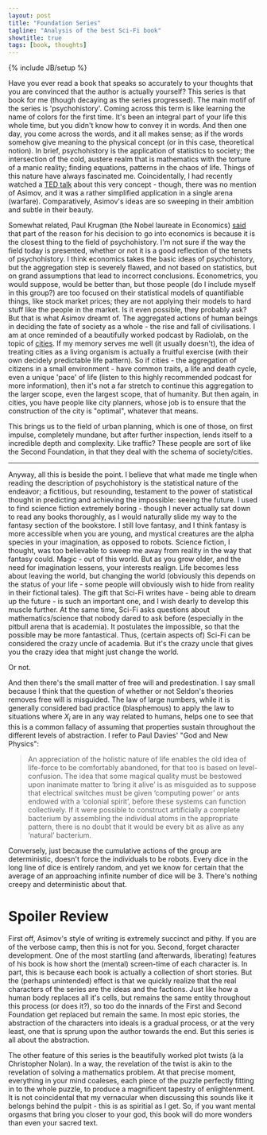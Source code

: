 ```yaml
---
layout: post
title: "Foundation Series"
tagline: "Analysis of the best Sci-Fi book"
showtitle: true
tags: [book, thoughts]
---
```

{% include JB/setup %}

Have you ever read a book that speaks so accurately to your thoughts that you are convinced that the author is actually yourself? This series is that book for me (though decaying as the series progressed). The main motif of the series is 'psychohistory'. Coming across this term is like learning the name of colors for the first time. It's been an integral part of your life this whole time, but you didn't know how to convey it in words. And then one day, you come across the words, and it all makes sense; as if the words somehow give meaning to the physical concept (or in this case, theoretical notion). In brief, psychohistory is the application of statistics to society; the intersection of the cold, austere realm that is mathematics with the torture of a manic reality; finding equations, patterns in the chaos of life. Things of this nature have always fascinated me. Coincidentally, I had recently watched a [TED talk](http://www.ted.com/talks/jean_baptiste_michel_the_mathematics_of_history.html) about this very concept - though, there was no mention of Asimov, and it was a rather simplified application in a single arena (warfare). Comparatively, Asimov's ideas are so sweeping in their ambition and subtle in their beauty.

Somewhat related, Paul Krugman (the Nobel laureate in Economics) [said](http://www.wired.com/underwire/2012/05/paul-krugman-geeks-guide-galaxy/) that part of the reason for his decision to go into economics is because it is the closest thing to the field of psychohistory. I'm not sure if the way the field today is presented, whether or not it is a good reflection of the tenets of psychohistory. I think economics takes the basic ideas of psychohistory, but the aggregation step is severely flawed, and not based on statistics, but on grand assumptions that lead to incorrect conclusions. Econometrics, you would suppose, would be better than, but those people (do I include myself in this group?) are too focused on their statistical models of quantifiable things, like stock market prices; they are not applying their models to hard stuff like the people in the market. Is it even possible, they probably ask? But that is what Asimov dreamt of. The aggregated actions of human beings in deciding the fate of society as a whole - the rise and fall of civilisations. I am at once reminded of a beautifully worked podcast by Radiolab, on the topic of [cities](www.radiolab.org/2010/oct/08/). If my memory serves me well (it usually doesn't), the idea of treating cities as a living organism is actually a fruitful exercise (with their own decidely predictable life pattern). So if cities - the aggregation of citizens in a small environment - have common traits, a life and death cycle, even a unique 'pace' of life (listen to this highly recommended podcast for more information), then it's not a far stretch to continue this aggregation to the larger scope, even the largest scope, that of humanity. But then again, in cities, you have people like city planners, whose job is to ensure that the construction of the city is "optimal", whatever that means.

This brings us to the field of urban planning, which is one of those, on first impulse, completely mundane, but after further inspection, lends itself to a incredible depth and complexity. Like traffic? These people are sort of like the Second Foundation, in that they deal with the schema of society/cities.

***

Anyway, all this is beside the point. I believe that what made me tingle when reading the description of psychohistory is the statistical nature of the endeavor; a fictitious, but resounding, testament to the power of statistical thought in predicting and achieving the impossible: seeing the future. I used to find science fiction extremely boring - though I never actually sat down to read any books thoroughly, as I would naturally slide my way to the fantasy section of the bookstore. I still love fantasy, and I think fantasy is more accessible when you are young, and mystical creatures are the alpha species in your imagination, as opposed to robots. Science fiction, I thought, was too believable to sweep me away from reality in the way that fantasy could. Magic - out of this world. But as you grow older, and the need for imagination lessens, your interests realign. Life becomes less about leaving the world, but changing the world (obviously this depends on the status of your life - some people will obviously wish to hide from reality in their fictional tales). The gift that Sci-Fi writes have - being able to dream up the future - is such an important one, and I wish dearly to develop this muscle further. At the same time, Sci-Fi asks questions about mathematics/science that nobody dared to ask before (especially in the pitbull arena that is academia). It postulates the impossible, so that the possible may be more fantastical. Thus, (certain aspects of) Sci-Fi can be considered the crazy uncle of academia. But it's the crazy uncle that gives you the crazy idea that might just change the world.

Or not.

And then there's the small matter of free will and predestination. I say small because I think that the question of whether or not Seldon's theories removes free will is misguided. The law of large numbers, while it is generally considered bad practice (blasphemous) to apply the law to situations where $X_i$ are in any way related to humans, helps one to see that this is a common fallacy of assuming that properties sustain throughout the different levels of abstraction. I refer to Paul Davies' "God and New Physics":

> An appreciation of the holistic nature of life enables the old idea of life-force to be comfortably abandoned, for that too is based on level-confusion. The idea that some magical quality must be bestowed upon inanimate matter to ‘bring it alive’ is as misguided as to suppose that electrical switches must be given ‘computing power’ or ants endowed with a ‘colonial spirit’, before these systems can function collectively. If it were possible to construct artificially a complete bacterium by assembling the individual atoms in the appropriate pattern, there is no doubt that it would be every bit as alive as any ‘natural’ bacterium.

Conversely, just because the cumulative actions of the group are deterministic, doesn't force the individuals to be robots. Every dice in the long line of dice is entirely random, and yet we know for certain that the average of an approaching infinite number of dice will be 3. There's nothing creepy and deterministic about that.

# Spoiler Review

First off, Asimov's style of writing is extremely succinct and pithy. If you are of the verbose camp, then this is not for you. Second, forget character development. One of the most startling (and afterwards, liberating) features of his book is how short the (mental) screen-time of each character is. In part, this is because each book is actually a collection of short stories. But the (perhaps unintended) effect is that we quickly realize that the real characters of the series are the ideas and the factions. Just like how a human body replaces all it's cells, but remains the same entity throughout this process (or does it?), so too do the innards of the First and Second Foundation get replaced but remain the same. In most epic stories, the abstraction of the characters into ideals is a gradual process, or at the very least, one that is sprung upon the author towards the end. But this series is all about the abstraction.

The other feature of this series is the beautifully worked plot twists (à la Christopher Nolan). In a way, the revelation of the twist is akin to the revelation of solving a mathematics problem. At that precise moment, everything in your mind coaleses, each piece of the puzzle perfectly fitting in to the whole puzzle, to produce a magnificent tapestry of enlightenment. It is not coincidental that my vernacular when discussing this sounds like it belongs behind the pulpit - this is as spiritial as I get. So, if you want mental orgasms that bring you closer to your god, this book will do more wonders than even your sacred text.
